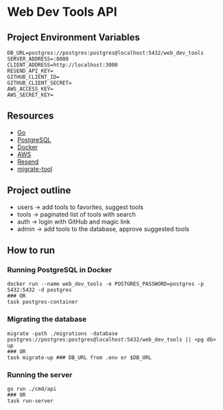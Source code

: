 # Web Dev Tools API 

## Project Environment Variables
```
DB_URL=postgres://postgres:postgres@localhost:5432/web_dev_tools
SERVER_ADDRESS=:8080
CLIENT_ADDRESS=http://localhost:3000
RESEND_API_KEY=
GITHUB_CLIENT_ID=
GITHUB_CLIENT_SECRET=
AWS_ACCESS_KEY=
AWS_SECRET_KEY=
```

## Resources
- [Go](https://golang.org/)
- [PostgreSQL](https://www.postgresql.org/)
- [Docker](https://www.docker.com/)
- [AWS](https://aws.amazon.com/)
- [Resend](https://resend.com/)
- [migrate-tool](https://github.com/golang-migrate/migrate)

## Project outline
- users -> add tools to favorites, suggest tools
- tools -> paginated list of tools with search
- auth -> login with GitHub and magic link
- admin -> add tools to the database, approve suggested tools

## How to run
### Running PostgreSQL in Docker
```shell 
docker run --name web_dev_tools -e POSTGRES_PASSWORD=postgres -p 5432:5432 -d postgres
### OR 
task postgres-container
```

### Migrating the database
```shell
migrate -path ./migrations -database postgres://postgres:postgres@localhost:5432/web_dev_tools || <pg db> up
### OR
task migrate-up ### DB_URL from .env or $DB_URL
```

### Running the server
```shell
go run ./cmd/api
### OR
task run-server
```